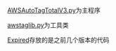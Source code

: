 [AWSAutoTagTotalV3.py](https://github.com/NageNalock/aws-CloudWatch-to-Lambda-Demo/blob/master/AWSAutotagTotal/AWSAutoTagTotalV3.py)为主程序



[awstaglib.py](https://github.com/NageNalock/aws-CloudWatch-to-Lambda-Demo/blob/master/AWSAutotagTotal/awstaglib.py)为工具类



[Expired](https://github.com/NageNalock/aws-CloudWatch-to-Lambda-Demo/tree/master/AWSAutotagTotal/Expired)存放的是之前几个版本的代码